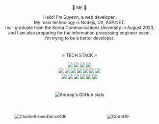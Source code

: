 <div align="center">
  <p>
    🌹 ME 🌹
  </p>
  
Hello! I'm Suyeon, a web developer.<br>
My main technology is Nodejs, C#, ASP.NET. <br>
I will graduate from the Korea Communications University in August 2023, <br>
  and I am also preparing for the information processing engineer exam. <br>
I'm trying to be a better developer.
  
  
#
  
  <p>
    🔥 TECH STACK 🔥
  </p>

  <div>
    <img src="https://img.shields.io/badge/HTML5-E34F26?style=flat-square&logo=html5&logoColor=white"/>
    <img src="https://img.shields.io/badge/CSS3-1572B6?style=flat-square&logo=css3&logoColor=white"/>
    <img src="https://img.shields.io/badge/csharp-239120?style=flat-square&logo=csharp&logoColor=white"/>
    <img src="https://img.shields.io/badge/Bootstrapap-7952B3?style=flat-square&logo=bootstrap&logoColor=white"/>
  </div>

  <div>
    <img src="https://img.shields.io/badge/Node.js-339933?style=flat-square&logo=Node.js&logoColor=white"/>
    <img src="https://img.shields.io/badge/JavaScript-F7DF1E?style=flat-square&logo=javascript&logoColor=black"/>
    <img src="https://img.shields.io/badge/jQuery-0769AD?style=flat-square&logo=jQuery&logoColor=white"/>
    <img src="https://img.shields.io/badge/JSON-000000?style=flat-square&logo=json&logoColor=white"/>
    <img src="https://img.shields.io/badge/MariaDB-003545?style=flat-square&logo=mariaDB&logoColor=white"/>
    <img src="https://img.shields.io/badge/MySQL-4479A1?style=flat-square&logo=MySQL&logoColor=white"/>
    <img src="https://img.shields.io/badge/microsoftsqlserver-CC2927?style=flat-square&logo=microsoftsqlserver&logoColor=white"/>
  </div>

  <div>
    <img src="https://img.shields.io/badge/Visual Studio-5C2D91?style=flat-square&logo=Visual Studio&logoColor=white"/>
    <img src="https://img.shields.io/badge/Visual Studio Code-007ACC?style=flat-square&logo=Visual Studio Code&logoColor=white"/>
    <img src="https://img.shields.io/badge/Atom-66595C?style=flat-square&logo=Atom&logoColor=white"/>
    <img src="https://img.shields.io/badge/notion-90E59A?style=flat-square&logo=notion&logoColor=white"/>
    <img src="https://img.shields.io/badge/Git-F05032?style=flat-square&logo=git&logoColor=white"/>
    <img src="https://img.shields.io/badge/GitHub-181717?style=flat-square&logo=GitHub&logoColor=white"/>
  </div>
  


#
  
  
  ![Anurag's GitHub stats](https://github-readme-stats.vercel.app/api?username=sokumi&show_icons=true&theme=radical)
   
 
#
  
  <div style="display: inline-block; width: 250px;"> 
   
  
  ![CharlieBrownDanceGIF](https://github.com/sokumi/sokumi/assets/128358787/448d2ce4-95bb-4c4e-ba1f-30ea9aff6f49)
   
  
  </div>
  
  
  <div style="display: inline-block; width: 250px;"> 
   
  
  ![CodeGIF](https://github.com/sokumi/sokumi/assets/128358787/20d6ac89-d117-4fa0-a7e0-514b76dfab6c)

   
  
  </div>

  
  

 
  
</div> 
